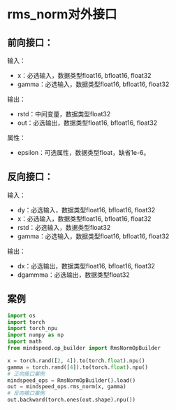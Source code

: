 # rms_norm对外接口
## 前向接口：
输入：
- x：必选输入，数据类型float16, bfloat16, float32	
- gamma：必选输入，数据类型float16, bfloat16, float32

输出：
- rstd：中间变量，数据类型float32	
- out：必选输出，数据类型float16, bfloat16, float32

属性：
- epsilon：可选属性，数据类型float，缺省1e-6。

## 反向接口：
输入：
- dy：必选输入，数据类型float16, bfloat16, float32
- x：必选输入，数据类型float16, bfloat16, float32
- rstd：必选输入，数据类型float32	
- gamma：必选输入，数据类型float16, bfloat16, float32	

输出：
- dx：必选输出，数据类型float16, bfloat16, float32
- dgammma：必选输出，数据类型float32

## 案例

```python
import os
import torch
import torch_npu
import numpy as np
import math
from mindspeed.op_builder import RmsNormOpBuilder

x = torch.rand([2, 4]).to(torch.float).npu()
gamma = torch.rand([4]).to(torch.float).npu()
# 正向接口案例
mindspeed_ops = RmsNormOpBuilder().load()
out = mindspeed_ops.rms_norm(x, gamma)
# 反向接口案例
out.backward(torch.ones(out.shape).npu())

```
